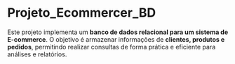 # Projeto_Ecommercer_BD
Este projeto implementa um **banco de dados relacional para um sistema de E-commerce**.   O objetivo é armazenar informações de **clientes, produtos e pedidos**, permitindo realizar consultas de forma prática e eficiente para análises e relatórios.
